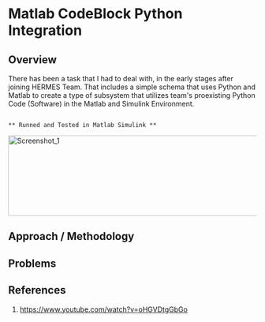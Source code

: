 # Matlab CodeBlock Python Integration

## Overview

There has been a task that I had to deal with, in the early stages after joining HERMES Team. 
That includes a simple schema that uses Python and Matlab to create a type of subsystem that utilizes team's proexisting Python Code (Software) in the Matlab and Simulink Environment.

                                                                                        ** Runned and Tested in Matlab Simulink **

<img width="636" height="163" alt="Screenshot_1" src="https://github.com/user-attachments/assets/562bc987-8c12-4690-b172-f3bdc9c52983" />


## Approach / Methodology



## Problems 


## References

  1. https://www.youtube.com/watch?v=oHGVDtgGbGo
  
